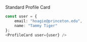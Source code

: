 Standard Profile Card

```ts
const user = {
    email: "hoagie@princeton.edu",
    name: "Tammy Tiger"
};
<ProfileCard user={user} />
```

